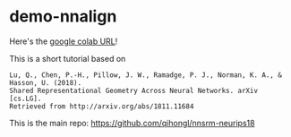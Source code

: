 # demo-nnalign

Here's the <a href="https://colab.research.google.com/github/qihongl/demo-nnalign/blob/master/demo-nnalign.ipynb">google colab URL</a>!

This is a short tutorial based on 
```
Lu, Q., Chen, P.-H., Pillow, J. W., Ramadge, P. J., Norman, K. A., & Hasson, U. (2018). 
Shared Representational Geometry Across Neural Networks. arXiv [cs.LG]. 
Retrieved from http://arxiv.org/abs/1811.11684
```
This is the main repo: https://github.com/qihongl/nnsrm-neurips18
